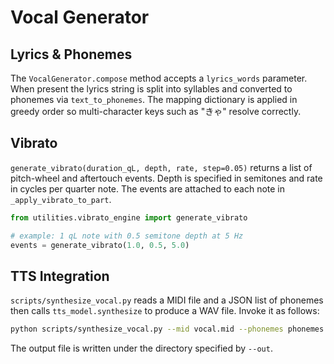 # Vocal Generator

## Lyrics & Phonemes
The `VocalGenerator.compose` method accepts a `lyrics_words` parameter.
When present the lyrics string is split into syllables and converted to
phonemes via `text_to_phonemes`.  The mapping dictionary is applied
in greedy order so multi-character keys such as "きゃ" resolve correctly.

## Vibrato
`generate_vibrato(duration_qL, depth, rate, step=0.05)` returns a list
of pitch-wheel and aftertouch events.  Depth is specified in semitones
and rate in cycles per quarter note.
The events are attached to each note in
`_apply_vibrato_to_part`.

```python
from utilities.vibrato_engine import generate_vibrato

# example: 1 qL note with 0.5 semitone depth at 5 Hz
events = generate_vibrato(1.0, 0.5, 5.0)
```

## TTS Integration
`scripts/synthesize_vocal.py` reads a MIDI file and a JSON list of
phonemes then calls `tts_model.synthesize` to produce a WAV file.
Invoke it as follows:

```bash
python scripts/synthesize_vocal.py --mid vocal.mid --phonemes phonemes.json --out audio/
```

The output file is written under the directory specified by `--out`.
